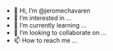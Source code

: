 - 👋 Hi, I’m @jeromechavaren
- 👀 I’m interested in ...
- 🌱 I’m currently learning ...
- 💞️ I’m looking to collaborate on ...
- 📫 How to reach me ...

<!---
jeromechavaren/jeromechavaren is a ✨ special ✨ repository because its `README.md` (this file) appears on your GitHub profile.
You can click the Preview link to take a look at your changes.
--->
